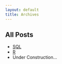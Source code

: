 ```yaml
---
layout: default
title: Archives
---
```


<div class="post">
	<h2 class="pageTitle">All Posts</h2>
	<ul>
		<li><a href="./sql">SQL</a></li>
		<li><a href="./r">R</a></li>
    <li>Under Construction...</li>
	</ul>
</div>
